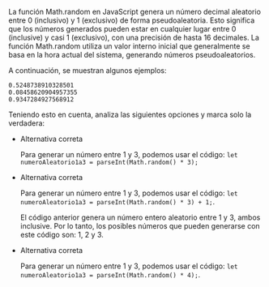 La función Math.random en JavaScript genera un número decimal aleatorio entre 0 (inclusivo) y 1 (exclusivo) de forma pseudoaleatoria. Esto significa que los números generados pueden estar en cualquier lugar entre 0 (inclusive) y casi 1 (exclusivo), con una precisión de hasta 16 decimales. La función Math.random utiliza un valor interno inicial que generalmente se basa en la hora actual del sistema, generando números pseudoaleatorios.

A continuación, se muestran algunos ejemplos:

```undefined
0.5248738910328501
0.08458620904957355
0.9347284927568912
```

Teniendo esto en cuenta, analiza las siguientes opciones y marca solo la verdadera:

- Alternativa correta
    
    Para generar un número entre 1 y 3, podemos usar el código: `let numeroAleatorio1a3 = parseInt(Math.random() * 3);`
    
- Alternativa correta
    
    Para generar un número entre 1 y 3, podemos usar el código: `let numeroAleatorio1a3 = parseInt(Math.random() * 3) + 1;`.
    
    El código anterior genera un número entero aleatorio entre 1 y 3, ambos inclusive. Por lo tanto, los posibles números que pueden generarse con este código son: 1, 2 y 3.
    
- Alternativa correta
    
    Para generar un número entre 1 y 3, podemos usar el código: `let numeroAleatorio1a3 = parseInt(Math.random() * 4);`.